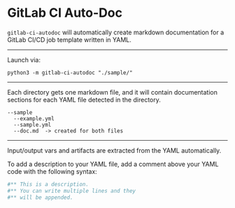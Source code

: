 # GitLab CI Auto-Doc

`gitlab-ci-autodoc` will automatically create markdown documentation for a 
GitLab CI/CD job template written in YAML.
___
Launch via:
```shell
python3 -m gitlab-ci-autodoc "./sample/"
```
___
Each directory gets one markdown file, and it will contain documentation sections for
each YAML file detected in the directory.
```shell
--sample
  --example.yml
  --sample.yml
  --doc.md  -> created for both files
```
___
Input/output vars and artifacts are extracted from the YAML automatically.

To add a description to your YAML file, add a comment above your YAML code with the following syntax:
```yaml
#** This is a description.
#** You can write multiple lines and they
#** will be appended.
```
